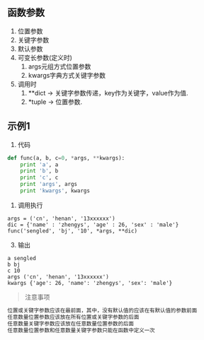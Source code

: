 ## 函数参数   
1. 位置参数
2. 关键字参数
3. 默认参数
4. 可变长参数(定义时)
    1. args元组方式位置参数
    2. kwargs字典方式关键字参数
5. 调用时
    1. \*\*dict -> 关键字参数传递，key作为关键字，value作为值.
    2. \*tuple -> 位置参数.

## 示例1 

1. 代码 
```python
def func(a, b, c=0, *args, **kwargs):
    print 'a', a
    print 'b', b
    print 'c', c
    print 'args', args
    print 'kwargs', kwargs
```

1. 调用执行
```
args = ('cn', 'henan', '13xxxxxx')
dic = {'name' : 'zhengys', 'age' : 26, 'sex' : 'male'}
func('sengled', 'bj', '10', *args, **dic)
```

3. 输出
```
a sengled
b bj
c 10
args ('cn', 'henan', '13xxxxxx')
kwargs {'age': 26, 'name': 'zhengys', 'sex': 'male'}
```

> 注意事项

```python
位置或关键字参数应该在最前面，其中，没有默认值的应该在有默认值的参数前面
任意数量位置参数应该放在所有位置或关键字参数的后面
任意数量关键字参数应该放在任意数量位置参数的后面
任意数量位置参数和任意数量关键字参数只能在函数中定义一次
```

